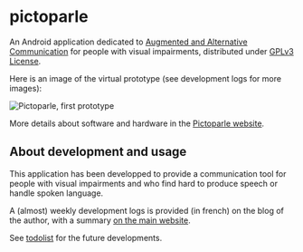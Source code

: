 # pictoparle

An Android application dedicated to [Augmented and Alternative Communication](https://en.wikipedia.org/wiki/Augmentative_and_alternative_communication) for people with visual impairments, distributed under [GPLv3 License](https://www.gnu.org/licenses/quick-guide-gplv3.fr.html).

Here is an image of the virtual prototype (see development logs for more images): 

![Pictoparle, first prototype](https://jmfavreau.info/logiciels/maquette-pictoparle.png)

More details about software and hardware in the [Pictoparle website](http://pictoparle.jmfavreau.info/).


## About development and usage

This application has been developped to provide a communication tool for people with visual impairments and who find hard to produce speech or handle spoken language.

A (almost) weekly development logs is provided (in french) on the blog of the author, with a summary [on the main website](http://pictoparle.jmfavreau.info/avancee/).

See [todolist](TODOLIST.md) for the future developments.

